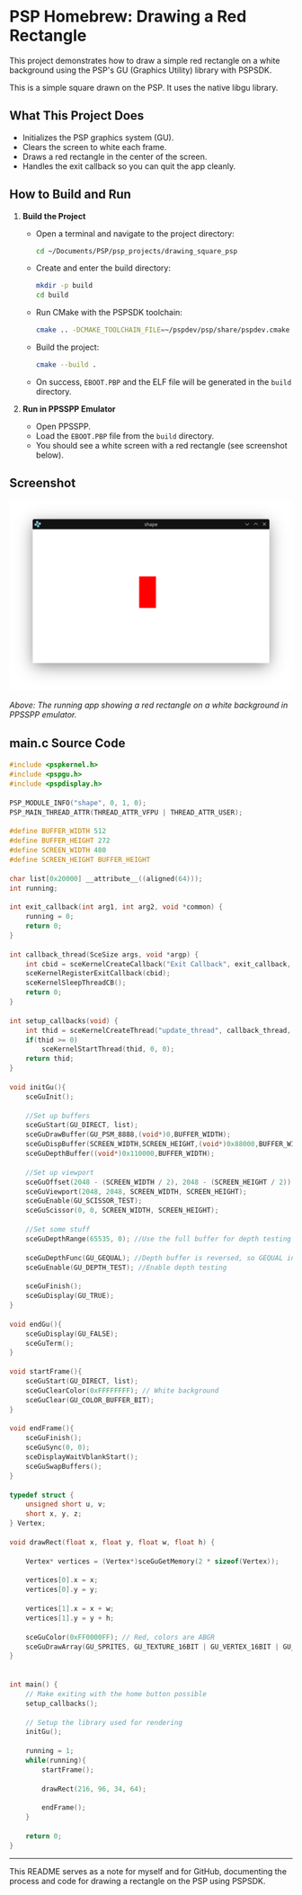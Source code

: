 # PSP Homebrew: Drawing a Red Rectangle

This project demonstrates how to draw a simple red rectangle on a white background using the PSP's GU (Graphics Utility) library with PSPSDK.

This is a simple square drawn on the PSP. It uses the native libgu library.

## What This Project Does
- Initializes the PSP graphics system (GU).
- Clears the screen to white each frame.
- Draws a red rectangle in the center of the screen.
- Handles the exit callback so you can quit the app cleanly.

## How to Build and Run
1. **Build the Project**
   - Open a terminal and navigate to the project directory:
     ```bash
     cd ~/Documents/PSP/psp_projects/drawing_square_psp
     ```
   - Create and enter the build directory:
     ```bash
     mkdir -p build
     cd build
     ```
   - Run CMake with the PSPSDK toolchain:
     ```bash
     cmake .. -DCMAKE_TOOLCHAIN_FILE=~/pspdev/psp/share/pspdev.cmake
     ```
   - Build the project:
     ```bash
     cmake --build .
     ```
   - On success, `EBOOT.PBP` and the ELF file will be generated in the `build` directory.

2. **Run in PPSSPP Emulator**
   - Open PPSSPP.
   - Load the `EBOOT.PBP` file from the `build` directory.
   - You should see a white screen with a red rectangle (see screenshot below).

## Screenshot

![Drawing Square PSP Screenshot](images/Screenshot_20250914_000316.png)

_Above: The running app showing a red rectangle on a white background in PPSSPP emulator._

## main.c Source Code
```c
#include <pspkernel.h>
#include <pspgu.h>
#include <pspdisplay.h>

PSP_MODULE_INFO("shape", 0, 1, 0);
PSP_MAIN_THREAD_ATTR(THREAD_ATTR_VFPU | THREAD_ATTR_USER);

#define BUFFER_WIDTH 512
#define BUFFER_HEIGHT 272
#define SCREEN_WIDTH 480
#define SCREEN_HEIGHT BUFFER_HEIGHT

char list[0x20000] __attribute__((aligned(64)));
int running;

int exit_callback(int arg1, int arg2, void *common) {
    running = 0;
    return 0;
}

int callback_thread(SceSize args, void *argp) {
    int cbid = sceKernelCreateCallback("Exit Callback", exit_callback, NULL);
    sceKernelRegisterExitCallback(cbid);
    sceKernelSleepThreadCB();
    return 0;
}

int setup_callbacks(void) {
    int thid = sceKernelCreateThread("update_thread", callback_thread, 0x11, 0xFA0, 0, 0);
    if(thid >= 0)
        sceKernelStartThread(thid, 0, 0);
    return thid;
}

void initGu(){
    sceGuInit();

    //Set up buffers
    sceGuStart(GU_DIRECT, list);
    sceGuDrawBuffer(GU_PSM_8888,(void*)0,BUFFER_WIDTH);
    sceGuDispBuffer(SCREEN_WIDTH,SCREEN_HEIGHT,(void*)0x88000,BUFFER_WIDTH);
    sceGuDepthBuffer((void*)0x110000,BUFFER_WIDTH);

    //Set up viewport
    sceGuOffset(2048 - (SCREEN_WIDTH / 2), 2048 - (SCREEN_HEIGHT / 2));
    sceGuViewport(2048, 2048, SCREEN_WIDTH, SCREEN_HEIGHT);
    sceGuEnable(GU_SCISSOR_TEST);
    sceGuScissor(0, 0, SCREEN_WIDTH, SCREEN_HEIGHT);

    //Set some stuff
    sceGuDepthRange(65535, 0); //Use the full buffer for depth testing - buffer is reversed order

    sceGuDepthFunc(GU_GEQUAL); //Depth buffer is reversed, so GEQUAL instead of LEQUAL
    sceGuEnable(GU_DEPTH_TEST); //Enable depth testing

    sceGuFinish();
    sceGuDisplay(GU_TRUE);
}

void endGu(){
    sceGuDisplay(GU_FALSE);
    sceGuTerm();
}

void startFrame(){
    sceGuStart(GU_DIRECT, list);
    sceGuClearColor(0xFFFFFFFF); // White background
    sceGuClear(GU_COLOR_BUFFER_BIT);
}

void endFrame(){
    sceGuFinish();
    sceGuSync(0, 0);
    sceDisplayWaitVblankStart();
    sceGuSwapBuffers();
}

typedef struct {
    unsigned short u, v;
    short x, y, z;
} Vertex;

void drawRect(float x, float y, float w, float h) {

    Vertex* vertices = (Vertex*)sceGuGetMemory(2 * sizeof(Vertex));

    vertices[0].x = x;
    vertices[0].y = y;

    vertices[1].x = x + w;
    vertices[1].y = y + h;

    sceGuColor(0xFF0000FF); // Red, colors are ABGR
    sceGuDrawArray(GU_SPRITES, GU_TEXTURE_16BIT | GU_VERTEX_16BIT | GU_TRANSFORM_2D, 2, 0, vertices);
}


int main() {
    // Make exiting with the home button possible
    setup_callbacks();

    // Setup the library used for rendering
    initGu();

    running = 1;
    while(running){
        startFrame();

        drawRect(216, 96, 34, 64);

        endFrame();
    }

    return 0;
}
```

---

This README serves as a note for myself and for GitHub, documenting the process and code for drawing a rectangle on the PSP using PSPSDK.
